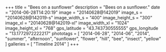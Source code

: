 +++
title = "Bees on a sunflower"
description = "Bees on a sunflower."
date = "2014-06-28T14:20:19"
image = "20140628@142019"
image_s = "20140628@142019-s"
image_width_s = "400"
image_height_s = "300"
image_xl = "20140628@142019-xl"
image_width_xl = "1024"
image_height_xl = "768"
gps_latitude = "43.743730555555"
gps_longitude = "13.1772972222217"
phototags = [ "2014-06-28", "2014-06", "2014", "summer", "afternoon", "sunflower", "flower", "hill", "bee", "insect", "yellow" ]
galleries = [ "Timeline 2014" ]
+++
